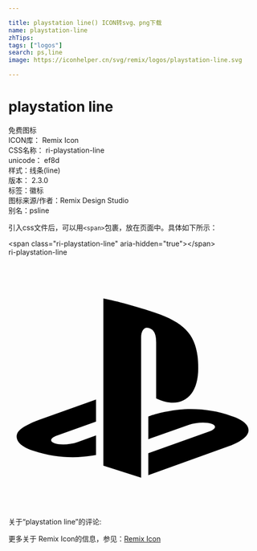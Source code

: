 ```yaml
---

title: playstation line() ICON转svg、png下载
name: playstation-line
zhTips: 
tags: ["logos"]
search: ps,line
image: https://iconhelper.cn/svg/remix/logos/playstation-line.svg

---
```


# playstation line  <small style="font-size: 60%;font-weight: 100"></small>


<div class="detail-page">
<p>
<span><span class="badge-success badge">免费图标</span> </span>
<br/>
<span>
ICON库：
<span class="badge-secondary badge">Remix Icon</span> 
</span>
<br/>
<span>
CSS名称：
<span class="badge-secondary badge">ri-playstation-line</span> 
</span>
<br/>
<span>
unicode：
<span class="badge-secondary badge">ef8d</span> 
<copy-btn content='ef8d' btn-title=""></copy-btn>
<copy-btn :content='String.fromCodePoint(parseInt("ef8d", 16))' btn-title="复制U"></copy-btn>
</span><br/><span>样式：<span class="badge-light badge">线条(line)</span></span>
<br/>
<span>
版本：
<span class="badge-secondary badge">2.3.0</span> 
</span><br/><span>标签：<span class="badge-light badge"><router-link to="/tags/logos.html">徽标</router-link></span></span>
<br/>
<span>图标来源/作者：<span class="badge-light badge">Remix Design Studio</span></span> 
<br/>
<span>别名：<span class="badge-light badge">ps</span><span class="badge-light badge">line</span></span><br/>
</p>
</div>
<div class="alert alert-dark">
  <i class="ri-playstation-line ri-xs"></i>
  <i class="ri-playstation-line ri-sm"></i>
  <i class="ri-playstation-line ri-lg"></i>
  <i class="ri-playstation-line ri-2x"></i>
  <i class="ri-playstation-line ri-3x"></i>
  <i class="ri-playstation-line ri-5x"></i>
  <i class="ri-playstation-line ri-7x"></i>
</div>
<div>
  <p>引入css文件后，可以用<code>&lt;span&gt;</code>包裹，放在页面中。具体如下所示：    
  </p>
  <div class="alert alert-primary" style="font-size: 14px">
    &lt;span class="ri-playstation-line" aria-hidden="true"&gt;&lt;/span&gt;
    <copy-btn content='<span class="ri-playstation-line" aria-hidden="true"></span>'></copy-btn>
  </div>
  <div class="alert alert-secondary">
    <i class="ri-playstation-line"
    style="font-size: 24px"
    aria-hidden="true"></i> ri-playstation-line
    <copy-btn content="ri-playstation-line" btn-title="复制图标名称"></copy-btn>
  </div>
</div>
<div id="svg" class="svg-wrap">
<svg xmlns="http://www.w3.org/2000/svg" viewBox="0 0 24 24">
    <g>
        <path fill="none" d="M0 0h24v24H0z"/>
        <path d="M22.584 17.011c-.43.543-1.482.93-1.482.93l-7.833 2.817V18.68l5.764-2.057c.655-.234.755-.566.223-.74-.53-.175-1.491-.125-2.146.111l-3.84 1.354v-2.155l.22-.075s1.11-.394 2.671-.567c1.56-.172 3.472.024 4.972.593 1.69.535 1.88 1.323 1.451 1.866zm-8.57-3.537V8.162c0-.624-.114-1.198-.699-1.36-.447-.144-.725.272-.725.895V21l-3.584-1.139V4c1.524.283 3.744.953 4.937 1.355 3.035 1.043 4.064 2.342 4.064 5.267 0 2.851-1.758 3.932-3.992 2.852zm-11.583 4.99c-1.735-.49-2.024-1.51-1.233-2.097.731-.542 1.974-.95 1.974-.95l5.138-1.83v2.086l-3.697 1.325c-.653.234-.754.566-.223.74.531.175 1.493.125 2.147-.11l1.773-.644v1.865l-.353.06c-1.774.29-3.664.169-5.526-.445z"/>
    </g>
</svg>

</div>
<detail full-name='ri-playstation-line'></detail>  
<div>
<p>关于“playstation line”的评论:</p>
</div>
<Vssue title="关于“playstation line”的评论" ></Vssue>    
<div><p>更多关于  Remix Icon的信息，参见：<a target="_blank" href="https://iconhelper.cn/remix.html">Remix Icon</a>
</p></div>
